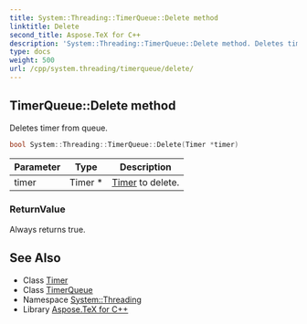 ```yaml
---
title: System::Threading::TimerQueue::Delete method
linktitle: Delete
second_title: Aspose.TeX for C++
description: 'System::Threading::TimerQueue::Delete method. Deletes timer from queue in C++.'
type: docs
weight: 500
url: /cpp/system.threading/timerqueue/delete/
---
```

## TimerQueue::Delete method


Deletes timer from queue.

```cpp
bool System::Threading::TimerQueue::Delete(Timer *timer)
```


| Parameter | Type | Description |
| --- | --- | --- |
| timer | Timer * | [Timer](../../timer/) to delete. |

### ReturnValue

Always returns true.

## See Also

* Class [Timer](../../timer/)
* Class [TimerQueue](../)
* Namespace [System::Threading](../../)
* Library [Aspose.TeX for C++](../../../)
